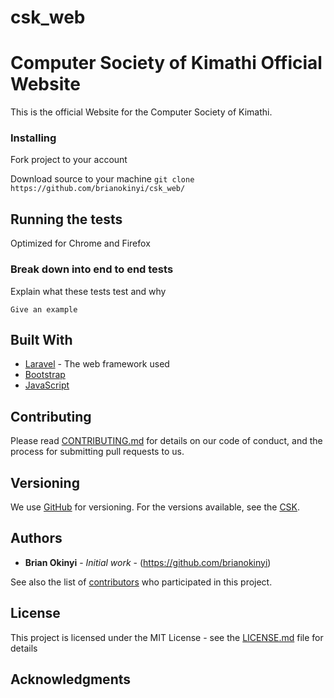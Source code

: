 # csk_web
# Computer Society of Kimathi Official Website

This is the official Website for the Computer Society of Kimathi.


### Installing

Fork project to your account

Download source to your machine
`git clone https://github.com/brianokinyi/csk_web/`


## Running the tests

Optimized for Chrome and Firefox

### Break down into end to end tests

Explain what these tests test and why

```
Give an example
```


## Built With

* [Laravel](https://github.com/brianokinyi/csk_webs) - The web framework used
* [Bootstrap](https://github.com/brianokinyi/csk_webs) 
* [JavaScript](https://github.com/brianokinyi/csk_webs) 

## Contributing

Please read [CONTRIBUTING.md](https://github.com/brianokinyi/csk_web) for details on our code of conduct, and the process for submitting pull requests to us.

## Versioning

We use [GitHub](http://semver.org/) for versioning. For the versions available, see the [CSK](https://github.com/brianokinyi/csk_web). 

## Authors

* **Brian Okinyi** - *Initial work* - (https://github.com/brianokinyi)

See also the list of [contributors](https://github.com/brianokinyi/csk_web/graphs/contributors) who participated in this project.

## License

This project is licensed under the MIT License - see the [LICENSE.md](LICENSE.md) file for details

## Acknowledgments
